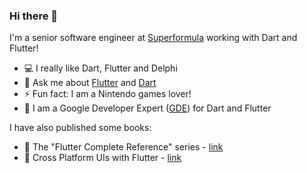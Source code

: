 ### Hi there 👋

I'm a senior software engineer at [Superformula](https://www.superformula.com/) working with Dart and Flutter! 

 - 💻 I really like Dart, Flutter and Delphi
 - 💬 Ask me about [Flutter](https://flutter.dev) and [Dart](https://dart.dev)
 - ⚡ Fun fact: I am a Nintendo games lover!
 - 💙 I am a Google Developer Expert ([GDE](https://developers.google.com/community/experts/directory/profile/profile-alberto-miola)) for Dart and Flutter

I have also published some books:

 - 📖 The "Flutter Complete Reference" series - [link](https://fluttercompletereference.com/)
 - 📖 Cross Platform UIs with Flutter - [link](https://www.packtpub.com/product/cross-platform-uis-with-flutter/9781801810494)
